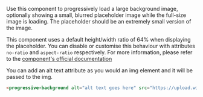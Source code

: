 Use this component to progressively load a large background image, optionally showing a small, blurred placeholder image while the full-size image is loading. The placeholder should be an extremely small version of the image.

This component uses a default height/width ratio of 64% when displaying the placeholder. You can disable or customise this behaviour with attributes `no-ratio` and `aspect-ratio` respectively. For more information, please refer to the [component's official documentation](https://github.com/MatteoGabriele/vue-progressive-image)

You can add an alt text attribute as you would an img element and it will be passed to the img.

```html
<progressive-background alt="alt text goes here" src="https://upload.wikimedia.org/wikipedia/commons/6/62/Starsinthesky.jpg" placeholder="https://upload.wikimedia.org/wikipedia/commons/thumb/6/62/Starsinthesky.jpg/220px-Starsinthesky.jpg" />
```
